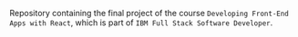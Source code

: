 Repository containing the final project of the course `Developing Front-End Apps with React`, which is part of `IBM Full Stack Software Developer`.
